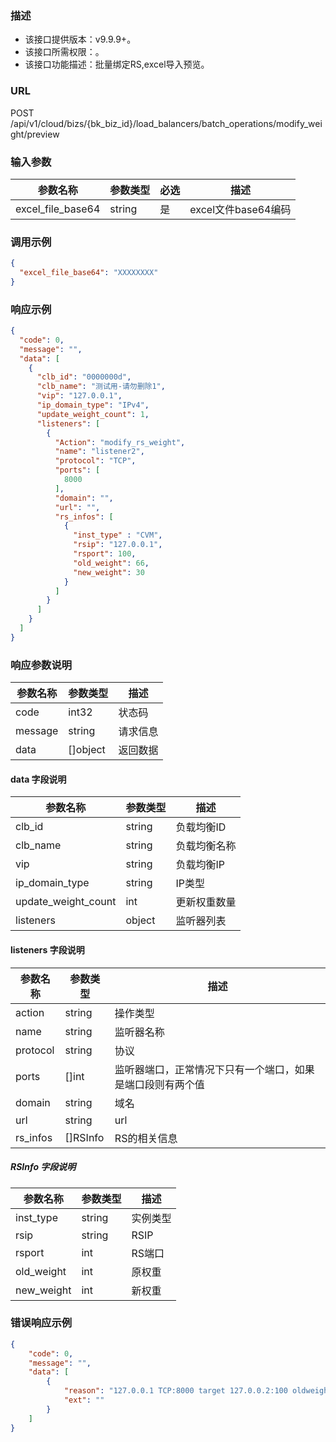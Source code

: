 ### 描述

- 该接口提供版本：v9.9.9+。
- 该接口所需权限：。
- 该接口功能描述：批量绑定RS,excel导入预览。

### URL

POST /api/v1/cloud/bizs/{bk_biz_id}/load_balancers/batch_operations/modify_weight/preview

### 输入参数

| 参数名称              | 参数类型   | 必选 | 描述              |
|-------------------|--------|----|-----------------|
| excel_file_base64 | string | 是  | excel文件base64编码 |

### 调用示例
```json
{
  "excel_file_base64": "XXXXXXXX"
}
```

### 响应示例

```json
{
  "code": 0,
  "message": "",
  "data": [
    {
      "clb_id": "0000000d",
      "clb_name": "测试用-请勿删除1",
      "vip": "127.0.0.1",
      "ip_domain_type": "IPv4",
      "update_weight_count": 1,
      "listeners": [
        {
          "Action": "modify_rs_weight",
          "name": "listener2",
          "protocol": "TCP",
          "ports": [
            8000
          ],
          "domain": "",
          "url": "",
          "rs_infos": [
            {
              "inst_type" : "CVM",
              "rsip": "127.0.0.1",
              "rsport": 100,
              "old_weight": 66,
              "new_weight": 30
            }
          ]
        }
      ]
    }
  ]
}
```

### 响应参数说明
| 参数名称       | 参数类型     | 描述   |
|------------|----------|------|
| code       | int32    | 状态码  |
| message    | string   | 请求信息 |
| data       | []object | 返回数据 |

#### data 字段说明
| 参数名称                | 参数类型   | 描述     |
|---------------------|--------|--------|
| clb_id              | string | 负载均衡ID |
| clb_name            | string | 负载均衡名称 |
| vip                 | string | 负载均衡IP |
| ip_domain_type      | string | IP类型   |
| update_weight_count | int    | 更新权重数量 |
| listeners           | object | 监听器列表  |

#### listeners 字段说明
| 参数名称            | 参数类型     | 描述                            |
|-----------------|----------|-------------------------------|
| action          | string   | 操作类型                          | 
| name            | string   | 监听器名称                         | 
| protocol        | string   | 协议                            | 
| ports           | []int    | 监听器端口，正常情况下只有一个端口，如果是端口段则有两个值 | 
| domain          | string   | 域名                            | 
| url             | string   | url                           | 
| rs_infos        | []RSInfo | RS的相关信息                       | 


##### RSInfo 字段说明
| 参数名称       | 参数类型   | 描述   |
|------------|--------|------|
| inst_type  | string | 实例类型 |
| rsip       | string | RSIP |
| rsport     | int    | RS端口 |
| old_weight | int    | 原权重  |
| new_weight | int    | 新权重  |


### 错误响应示例
```json
{
    "code": 0,
    "message": "",
    "data": [
        {
            "reason": "127.0.0.1 TCP:8000 target 127.0.0.2:100 oldweight not match, input 50, actual 66",
            "ext": ""
        }
    ]
}
```
